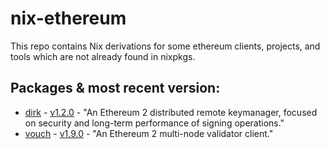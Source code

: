 # nix-ethereum

This repo contains Nix derivations for some ethereum clients, projects, and tools which are not already found in nixpkgs.

## Packages & most recent version:

* [dirk][dirk-github] - [v1.2.0][dirk-1.2.0-release] - "An Ethereum 2 distributed remote keymanager, focused on security and long-term performance of signing operations."
* [vouch][vouch-github] - [v1.9.0][vouch-1.9.0-release] - "An Ethereum 2 multi-node validator client."


[dirk-github]: https://github.com/attestantio/dirk
[dirk-1.2.0-release]: https://github.com/attestantio/dirk/releases/tag/v1.2.0

[vouch-github]: https://github.com/attestantio/vouch
[vouch-1.9.0-release]: https://github.com/attestantio/vouch/releases/tag/v1.9.0
